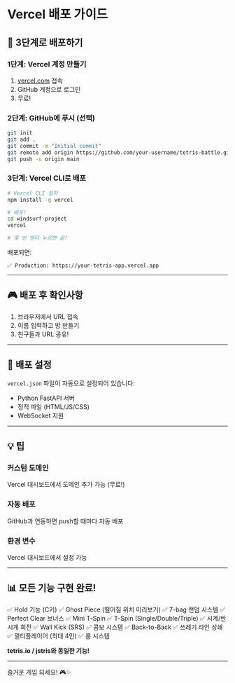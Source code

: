 # Vercel 배포 가이드

## 🚀 3단계로 배포하기

### 1단계: Vercel 계정 만들기
1. [vercel.com](https://vercel.com) 접속
2. GitHub 계정으로 로그인
3. 무료!

### 2단계: GitHub에 푸시 (선택)
```bash
git init
git add .
git commit -m "Initial commit"
git remote add origin https://github.com/your-username/tetris-battle.git
git push -u origin main
```

### 3단계: Vercel CLI로 배포
```bash
# Vercel CLI 설치
npm install -g vercel

# 배포!
cd windsurf-project
vercel

# 몇 번 엔터 누르면 끝!
```

배포되면:
```
✅ Production: https://your-tetris-app.vercel.app
```

---

## 🎮 배포 후 확인사항

1. 브라우저에서 URL 접속
2. 이름 입력하고 방 만들기
3. 친구들과 URL 공유!

---

## 🔧 배포 설정

`vercel.json` 파일이 자동으로 설정되어 있습니다:
- Python FastAPI 서버
- 정적 파일 (HTML/JS/CSS)
- WebSocket 지원

---

## 💡 팁

### 커스텀 도메인
Vercel 대시보드에서 도메인 추가 가능 (무료!)

### 자동 배포
GitHub과 연동하면 push할 때마다 자동 배포

### 환경 변수
Vercel 대시보드에서 설정 가능

---

## 📊 모든 기능 구현 완료!

✅ Hold 기능 (C키)
✅ Ghost Piece (떨어질 위치 미리보기)
✅ 7-bag 랜덤 시스템
✅ Perfect Clear 보너스
✅ Mini T-Spin
✅ T-Spin (Single/Double/Triple)
✅ 시계/반시계 회전
✅ Wall Kick (SRS)
✅ 콤보 시스템
✅ Back-to-Back
✅ 쓰레기 라인 상쇄
✅ 멀티플레이어 (최대 4인)
✅ 룸 시스템

**tetris.io / jstris와 동일한 기능!**

---

즐거운 게임 되세요! 🎮✨
